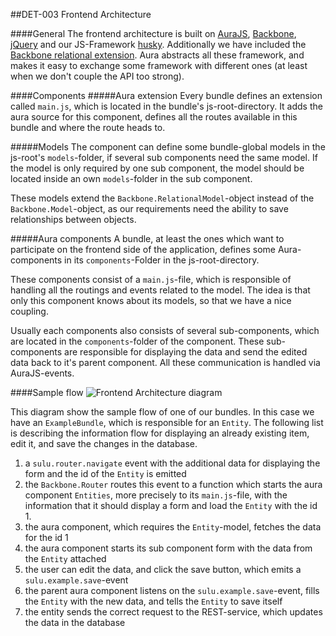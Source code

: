 ##DET-003 Frontend Architecture

####General
The frontend architecture is built on [AuraJS](http://aurajs.com/), [Backbone](http://backbonejs.org/), [jQuery](http://jquery.com/) and our JS-Framework [husky](https://github.com/massiveart/husky). Additionally we have included the [Backbone relational extension](http://backbonerelational.org/). Aura abstracts all these framework, and makes it easy to exchange some framework with different ones (at least when we don't couple the API too strong).

####Components
#####Aura extension
Every bundle defines an extension called `main.js`, which is located in the bundle's js-root-directory. It adds the aura source for this component, defines all the routes available in this bundle and where the route heads to. 

#####Models
The component can define some bundle-global models in the js-root's `models`-folder, if several sub components need the same model.
If the model is only required by one sub component, the model should be located inside an own `models`-folder in the sub component.

These models extend the `Backbone.RelationalModel`-object instead of the `Backbone.Model`-object, as our requirements need the ability to save relationships between objects.

#####Aura components
A bundle, at least the ones which want to participate on the frontend side of the application, defines some Aura-components in its `components`-Folder in the js-root-directory. 

These components consist of a `main.js`-file, which is responsible of handling all the routings and events related to the model. The idea is that only this component knows about its models, so that we have a nice coupling.

Usually each components also consists of several sub-components, which are located in the `components`-folder of the component. These sub-components are responsible for displaying the data and send the edited data back to it's parent component. All these communication is handled via AuraJS-events.

####Sample flow
![Frontend Architecture diagram](https://raw.github.com/massiveart/sulu-docs/master/detail-specification/images/diagrams/frontend_architecture.png)

This diagram show the sample flow of one of our bundles. In this case we have an `ExampleBundle`, which is responsible for an `Entity`. The following list is describing the information flow for displaying an already existing item, edit it, and save the changes in the database.

1. a `sulu.router.navigate` event with the additional data for displaying the form and the id of the `Entity` is emitted
1. the `Backbone.Router` routes this event to a function which starts the aura component `Entities`, more precisely to its `main.js`-file, with the information that it should display a form and load the `Entity` with the id 1.
1. the aura component, which requires the `Entity`-model, fetches the data for the id 1
1. the aura component starts its sub component form with the data from the `Entity` attached
1. the user can edit the data, and click the save button, which emits  a `sulu.example.save`-event
1. the parent aura component listens on the `sulu.example.save`-event, fills the `Entity` with the new data, and tells the `Entity` to save itself
1. the entity sends the correct request to the REST-service, which updates the data in the database
